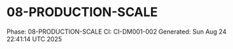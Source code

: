# 08-PRODUCTION-SCALE
Phase: 08-PRODUCTION-SCALE
CI: CI-DM001-002
Generated: Sun Aug 24 22:41:14 UTC 2025
